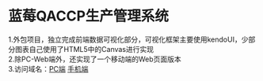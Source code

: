 蓝莓QACCP生产管理系统
========
1.外包项目，独立完成前端数据可视化部分，可视化框架主要使用kendoUI，少部分图表自己使用了HTML5中的Canvas进行实现<br>
2.除PC-Web端外，还实现了一个移动端的Web页面版本<br>
3.访问域名：<a href='http://222.85.150.217:8099/Portal/blueberry/map.html?dw=JC-ZCGZ-140103-0003'>PC端</a> <a href='http://blueberryMobile.tinkerlab.cn'>手机端</a>
